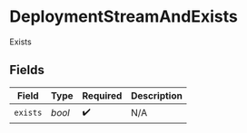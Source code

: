 # DeploymentStreamAndExists

Exists


## Fields

| Field              | Type               | Required           | Description        |
| ------------------ | ------------------ | ------------------ | ------------------ |
| `exists`           | *bool*             | :heavy_check_mark: | N/A                |